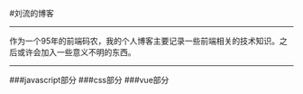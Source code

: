 #刘流的博客
***
作为一个95年的前端码农，我的个人博客主要记录一些前端相关的技术知识。之后或许会加入一些意义不明的东西。
***
###javascript部分
###css部分
###vue部分
